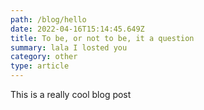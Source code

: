 ```yaml
---
path: /blog/hello
date: 2022-04-16T15:14:45.649Z
title: To be, or not to be, it a question
summary: lala I losted you
category: other
type: article
---
```

This is a really cool blog post